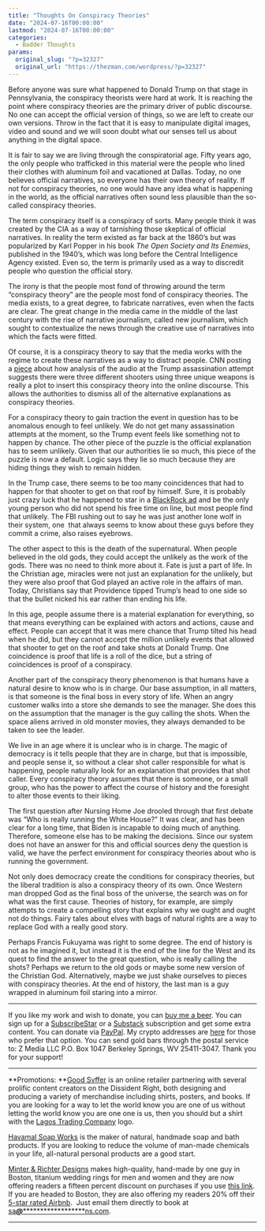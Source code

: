 ```yaml
---
title: "Thoughts On Conspiracy Theories"
date: "2024-07-16T00:00:00"
lastmod: "2024-07-16T00:00:00"
categories:
  - Badder Thoughts
params:
  original_slug: "?p=32327"
  original_url: "https://thezman.com/wordpress/?p=32327"
---
```


Before anyone was sure what happened to Donald Trump on that stage in
Pennsylvania, the conspiracy theorists were hard at work. It is reaching
the point where conspiracy theories are the primary driver of public
discourse. No one can accept the official version of things, so we are
left to create our own versions. Throw in the fact that it is easy to
manipulate digital images, video and sound and we will soon doubt what
our senses tell us about anything in the digital space.

It is fair to say we are living through the conspiratorial age. Fifty
years ago, the only people who trafficked in this material were the
people who lined their clothes with aluminum foil and vacationed at
Dallas. Today, no one believes official narratives, so everyone has
their own theory of reality. If not for conspiracy theories, no one
would have any idea what is happening in the world, as the official
narratives often sound less plausible than the so-called conspiracy
theories.

The term conspiracy itself is a conspiracy of sorts. Many people think
it was created by the CIA as a way of tarnishing those skeptical of
official narratives. In reality the term existed as far back at the
1860’s but was popularized by Karl Popper in his book *The Open Society
and Its Enemies*, published in the 1940’s, which was long before the
Central Intelligence Agency existed. Even so, the term is primarily used
as a way to discredit people who question the official story.

The irony is that the people most fond of throwing around the term
“conspiracy theory” are the people most fond of conspiracy theories. The
media exists, to a great degree, to fabricate narratives, even when the
facts are clear. The great change in the media came in the middle of the
last century with the rise of narrative journalism, called new
journalism, which sought to contextualize the news through the creative
use of narratives into which the facts were fitted.

Of course, it is a conspiracy theory to say that the media works with
the regime to create these narratives as a way to distract people. CNN
posting a <a
href="https://www.cnn.com/politics/live-news/trump-rally-shooting-07-14-24/index.html"
rel="noopener" target="_blank">piece</a> about how analysis of the audio
at the Trump assassination attempt suggests there were three different
shooters using three unique weapons is really a plot to insert this
conspiracy theory into the online discourse. This allows the authorities
to dismiss all of the alternative explanations as conspiracy theories.

For a conspiracy theory to gain traction the event in question has to be
anomalous enough to feel unlikely. We do not get many assassination
attempts at the moment, so the Trump event feels like something not to
happen by chance. The other piece of the puzzle is the official
explanation has to seem unlikely. Given that our authorities lie so
much, this piece of the puzzle is now a default. Logic says they lie so
much because they are hiding things they wish to remain hidden.

In the Trump case, there seems to be too many coincidences that had to
happen for that shooter to get on that roof by himself. Sure, it is
probably just crazy luck that he happened to star in a
<a href="https://www.bitchute.com/video/zEUOryEYlKzc" rel="noopener"
target="_blank">BlackRock ad</a> and be the only young person who did
not spend his free time on line, but most people find that unlikely. The
FBI rushing out to say he was just another lone wolf in their system,
one  that always seems to know about these guys before they commit a
crime, also raises eyebrows.

The other aspect to this is the death of the supernatural. When people
believed in the old gods, they could accept the unlikely as the work of
the gods. There was no need to think more about it. Fate is just a part
of life. In the Christian age, miracles were not just an explanation for
the unlikely, but they were also proof that God played an active role in
the affairs of man. Today, Christians say that Providence tipped Trump’s
head to one side so that the bullet nicked his ear rather than ending
his life.

In this age, people assume there is a material explanation for
everything, so that means everything can be explained with actors and
actions, cause and effect. People can accept that it was mere chance
that Trump tilted his head when he did, but they cannot accept the
million unlikely events that allowed that shooter to get on the roof and
take shots at Donald Trump. One coincidence is proof that life is a roll
of the dice, but a string of coincidences is proof of a conspiracy.

Another part of the conspiracy theory phenomenon is that humans have a
natural desire to know who is in charge. Our base assumption, in all
matters, is that someone is the final boss in every story of life. When
an angry customer walks into a store she demands to see the manager. She
does this on the assumption that the manager is the guy calling the
shots. When the space aliens arrived in old monster movies, they always
demanded to be taken to see the leader.

We live in an age where it is unclear who is in charge. The magic of
democracy is it tells people that they are in charge, but that is
impossible, and people sense it, so without a clear shot caller
responsible for what is happening, people naturally look for an
explanation that provides that shot caller. Every conspiracy theory
assumes that there is someone, or a small group, who has the power to
affect the course of history and the foresight to alter those events to
their liking.

The first question after Nursing Home Joe drooled through that first
debate was “Who is really running the White House?” It was clear, and
has been clear for a long time, that Biden is incapable to doing much of
anything. Therefore, someone else has to be making the decisions. Since
our system does not have an answer for this and official sources deny
the question is valid, we have the perfect environment for conspiracy
theories about who is running the government.

Not only does democracy create the conditions for conspiracy theories,
but the liberal tradition is also a conspiracy theory of its own. Once
Western man dropped God as the final boss of the universe, the search
was on for what was the first cause. Theories of history, for example,
are simply attempts to create a compelling story that explains why we
ought and ought not do things. Fairy tales about elves with bags of
natural rights are a way to replace God with a really good story.

Perhaps Francis Fukuyama was right to some degree. The end of history is
not as he imagined it, but instead it is the end of the line for the
West and its quest to find the answer to the great question, who is
really calling the shots? Perhaps we return to the old gods or maybe
some new version of the Christian God. Alternatively, maybe we just
shake ourselves to pieces with conspiracy theories. At the end of
history, the last man is a guy wrapped in aluminum foil staring into a
mirror.

------------------------------------------------------------------------

If you like my work and wish to donate, you can
<a href="https://www.buymeacoffee.com/mujolulu" rel="noopener"
target="_blank">buy me a beer</a>. You can sign up for a
<a href="https://www.subscribestar.com/the-z-blog" rel="noopener"
target="_blank">SubscribeStar</a> or a
<a href="https://thedissident.substack.com/" rel="noopener"
target="_blank">Substack</a> subscription and get some extra content.
You can donate via <a
href="https://www.paypal.com/donate/?cmd=_s-xclick&amp;hosted_button_id=UDAS2Q8JYA6CN&amp;source=url"
rel="noopener" target="_blank">PayPal</a>. My crypto addresses are
<a href="https://thezman.com/wordpress/?page_id=22713" rel="noopener"
target="_blank">here</a> for those who prefer that option. You can send
gold bars through the postal service to: Z Media LLC P.O. Box 1047
Berkeley Springs, WV 25411-3047. Thank you for your support!

------------------------------------------------------------------------

**Promotions: **<a href="https://goodsvffer.com/" rel="noopener" target="_blank">Good
Svffer</a> is an online retailer partnering with several prolific
content creators on the Dissident Right, both designing and producing a
variety of merchandise including shirts, posters, and books. If you are
looking for a way to let the world know you are one of us without
letting the world know you are one one is us, then you should but a
shirt with the
<a href="https://goodsvffer.com/products/lagos-trading-company"
rel="noopener" target="_blank">Lagos Trading Company</a> logo.

<a href="https://havamalsoapworks.com/" rel="noopener"
target="_blank">Havamal Soap Works</a> is the maker of natural, handmade
soap and bath products. If you are looking to reduce the volume of
man-made chemicals in your life, all-natural personal products are a
good start.

<a href="https://www.minterandrichterdesigns.com/"
rel="noreferrer nofollow noopener" target="_blank">Minter &amp; Richter
Designs</a> makes high-quality, hand-made by one guy in Boston, titanium
wedding rings for men and women and they are now offering readers a
fifteen percent discount on purchases if you use
<a href="https://www.minterandrichterdesigns.com/discount/ZMAN"
rel="noreferrer nofollow noopener" target="_blank">this link</a>.
<span class="highlight"><span class="colour"><span class="font"><span class="size">If
you are headed to Boston, they are also offering my readers 20% off
their <a
href="https://www.airbnb.com/users/7988017/listings?user_id=7988017&amp;s=3"
rel="noopener noreferrer" target="_blank">5-star rated Airbnb</a>.  Just
email them directly to book at
<a href="mailto:sa***@*********************ns.com"
data-original-string="aSNf1XsWKW2XoYL8UL7cXQ==cb7xl3Ydrf2Lcc34S0gWtYVZqxWM8h8VvOYcWS2ZG+46+ur29dNATkjvAq5R8tqX2Qa"><span
class="apbct-email-encoder"
data-original-string="Ug+TZefqeA7TxQ7sQsAQXA==cb7jQnswJe7btW8GXCZL2CVYaql5o4O+9uFDfwTrAahK7HkTWnQlAY3KIvW7mZdykEE"
title="This contact has been encoded by Anti-Spam by CleanTalk. Click to decode. To finish the decoding make sure that JavaScript is enabled in your browser.">sa<span
class="apbct-blur">***</span>@<span
class="apbct-blur">*********************</span>ns.com</span></a>.</span></span></span></span>

------------------------------------------------------------------------
